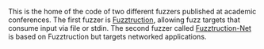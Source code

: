 This is the home of the code of two different fuzzers published at academic conferences.
The first fuzzer is [Fuzztruction](https://github.com/fuzztruction/fuzztruction), allowing fuzz targets that consume input via file or stdin. The second fuzzer called 
[Fuzztruction-Net](https://github.com/fuzztruction/fuzztruction-net) is based on Fuzztruction but targets networked applications.